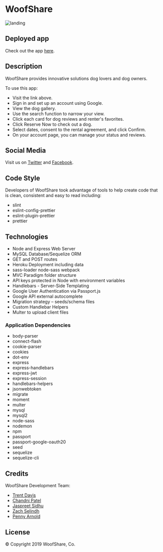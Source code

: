 # WoofShare

![landing](https://i.imgur.com/KAbv4da.jpg)

## Deployed app

Check out the app [here](https://polar-basin-98786.herokuapp.com/).

## Description

WoofShare provides innovative solutions dog lovers and dog owners.

To use this app:

- Visit the link above.
- Sign in and set up an account using Google.
- View the dog gallery.
- Use the search function to narrow your view.
- Click each card for dog reviews and renter's favorites.
- Click Reserve Now to check out a dog.
- Select dates, consent to the rental agreement, and click Confirm.
- On your account page, you can manage your status and reviews.

## Social Media

Visit us on [Twitter](https://twitter.com/woofshare) and [Facebook](https://www.facebook.com/WoofShare/?modal=admin_todo_tour).

## Code Style

Developers of WoofShare took advantage of tools to help create code that is clean, consistent and easy to read including:

- slint
- eslint-config-prettier
- eslint-plugin-prettier
- prettier

## Technologies

- Node and Express Web Server
- MySQL Database/Sequelize ORM
- GET and POST routes
- Heroku Deployment including data
- sass-loader node-sass webpack
- MVC Paradigm folder structure
- API keys protected in Node with environment variables
- Handlebars - Server-Side Templating
- Google User Authentication via Passport.js
- Google API external autocomplete
- Migration strategy – seeds/schema files
- Custom Handlebar Helpers
- Multer to upload client files

### Application Dependencies

- body-parser
- connect-flash
- cookie-parser
- cookies
- dot-env
- express
- express-handlebars
- express-jwt
- express-session
- handlebars-helpers
- jsonwebtoken
- migrate
- moment
- multer
- mysql
- mysql2
- node-sass
- nodemon
- npm
- passport
- passport-google-oauth20
- seed
- sequelize
- sequelize-cli

## Credits

WoofShare Development Team:

- [Trent Davis](https://github.com/trentdavis78)
- [Chandni Patel](https://github.com/chandnibpatel)
- [Jaspreet Sidhu](https://github.com/jaspreetsidhu)
- [Zach Selindh](https://github.com/ZachSelindh)
- [Penny Arnold](https://github.com/PennyArnold)

## License

© Copyright 2019
WoofShare, Co.
